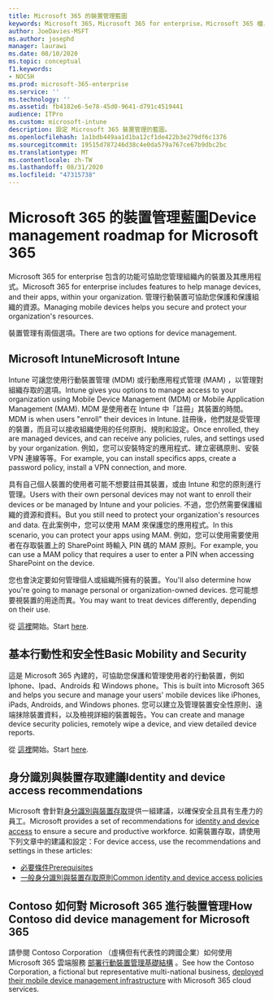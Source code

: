 ```yaml
---
title: Microsoft 365 的裝置管理藍圖
keywords: Microsoft 365，Microsoft 365 for enterprise，Microsoft 365 檔，行動裝置管理，Intune
author: JoeDavies-MSFT
ms.author: josephd
manager: laurawi
ms.date: 08/10/2020
ms.topic: conceptual
f1.keywords:
- NOCSH
ms.prod: microsoft-365-enterprise
ms.service: ''
ms.technology: ''
ms.assetid: fb4182e6-5e78-45d0-9641-d791c4519441
audience: ITPro
ms.custom: microsoft-intune
description: 設定 Microsoft 365 裝置管理的藍圖。
ms.openlocfilehash: 1a1bdb449aa1d1ba12cf1de422b3e279df6c1376
ms.sourcegitcommit: 19515d787246d38c4e0da579a767ce67b9dbc2bc
ms.translationtype: MT
ms.contentlocale: zh-TW
ms.lasthandoff: 08/31/2020
ms.locfileid: "47315738"
---
```

# <a name="device-management-roadmap-for-microsoft-365"></a><span data-ttu-id="fed86-104">Microsoft 365 的裝置管理藍圖</span><span class="sxs-lookup"><span data-stu-id="fed86-104">Device management roadmap for Microsoft 365</span></span>


<span data-ttu-id="fed86-105">Microsoft 365 for enterprise 包含的功能可協助您管理組織內的裝置及其應用程式。</span><span class="sxs-lookup"><span data-stu-id="fed86-105">Microsoft 365 for enterprise includes features to help manage devices, and their apps, within your organization.</span></span> <span data-ttu-id="fed86-106">管理行動裝置可協助您保護和保護組織的資源。</span><span class="sxs-lookup"><span data-stu-id="fed86-106">Managing mobile devices helps you secure and protect your organization's resources.</span></span>

<span data-ttu-id="fed86-107">裝置管理有兩個選項。</span><span class="sxs-lookup"><span data-stu-id="fed86-107">There are two options for device management.</span></span>

## <a name="microsoft-intune"></a><span data-ttu-id="fed86-108">Microsoft Intune</span><span class="sxs-lookup"><span data-stu-id="fed86-108">Microsoft Intune</span></span>

<span data-ttu-id="fed86-109">Intune 可讓您使用行動裝置管理 (MDM) 或行動應用程式管理 (MAM) ，以管理對組織存取的選項。</span><span class="sxs-lookup"><span data-stu-id="fed86-109">Intune gives you options to manage access to your organization using Mobile Device Management (MDM) or Mobile Application Management (MAM).</span></span> <span data-ttu-id="fed86-110">MDM 是使用者在 Intune 中「註冊」其裝置的時間。</span><span class="sxs-lookup"><span data-stu-id="fed86-110">MDM is when users "enroll" their devices in Intune.</span></span> <span data-ttu-id="fed86-111">註冊後，他們就是受管理的裝置，而且可以接收組織使用的任何原則、規則和設定。</span><span class="sxs-lookup"><span data-stu-id="fed86-111">Once enrolled, they are managed devices, and can receive any policies, rules, and settings used by your organization.</span></span> <span data-ttu-id="fed86-112">例如，您可以安裝特定的應用程式、建立密碼原則、安裝 VPN 連線等等。</span><span class="sxs-lookup"><span data-stu-id="fed86-112">For example, you can install specifics apps, create a password policy, install a VPN connection, and more.</span></span>

<span data-ttu-id="fed86-113">具有自己個人裝置的使用者可能不想要註冊其裝置，或由 Intune 和您的原則進行管理。</span><span class="sxs-lookup"><span data-stu-id="fed86-113">Users with their own personal devices may not want to enroll their devices or be managed by Intune and your policies.</span></span> <span data-ttu-id="fed86-114">不過，您仍然需要保護組織的資源和資料。</span><span class="sxs-lookup"><span data-stu-id="fed86-114">But you still need to protect your organization's resources and data.</span></span> <span data-ttu-id="fed86-115">在此案例中，您可以使用 MAM 來保護您的應用程式。</span><span class="sxs-lookup"><span data-stu-id="fed86-115">In this scenario, you can protect your apps using MAM.</span></span> <span data-ttu-id="fed86-116">例如，您可以使用需要使用者在存取裝置上的 SharePoint 時輸入 PIN 碼的 MAM 原則。</span><span class="sxs-lookup"><span data-stu-id="fed86-116">For example, you can use a MAM policy that requires a user to enter a PIN when accessing SharePoint on the device.</span></span>

<span data-ttu-id="fed86-117">您也會決定要如何管理個人或組織所擁有的裝置。</span><span class="sxs-lookup"><span data-stu-id="fed86-117">You'll also determine how you're going to manage personal or organization-owned devices.</span></span> <span data-ttu-id="fed86-118">您可能想要視裝置的用途而異。</span><span class="sxs-lookup"><span data-stu-id="fed86-118">You may want to treat devices differently, depending on their use.</span></span> 

<span data-ttu-id="fed86-119">從 [這裡](https://docs.microsoft.com/mem/intune/fundamentals/planning-guide)開始。</span><span class="sxs-lookup"><span data-stu-id="fed86-119">Start [here](https://docs.microsoft.com/mem/intune/fundamentals/planning-guide).</span></span>

## <a name="basic-mobility-and-security"></a><span data-ttu-id="fed86-120">基本行動性和安全性</span><span class="sxs-lookup"><span data-stu-id="fed86-120">Basic Mobility and Security</span></span>
 
<span data-ttu-id="fed86-121">這是 Microsoft 365 內建的，可協助您保護和管理使用者的行動裝置，例如 Iphone、Ipad、Androids 和 Windows phone。</span><span class="sxs-lookup"><span data-stu-id="fed86-121">This is built into Microsoft 365 and helps you secure and manage your users' mobile devices like iPhones, iPads, Androids, and Windows phones.</span></span> <span data-ttu-id="fed86-122">您可以建立及管理裝置安全性原則、遠端抹除裝置資料，以及檢視詳細的裝置報告。</span><span class="sxs-lookup"><span data-stu-id="fed86-122">You can create and manage device security policies, remotely wipe a device, and view detailed device reports.</span></span> 

<span data-ttu-id="fed86-123">從 [這裡](https://support.microsoft.com/office/set-up-basic-mobility-and-security-dd892318-bc44-4eb1-af00-9db5430be3cd)開始。</span><span class="sxs-lookup"><span data-stu-id="fed86-123">Start [here](https://support.microsoft.com/office/set-up-basic-mobility-and-security-dd892318-bc44-4eb1-af00-9db5430be3cd).</span></span>
 
## <a name="identity-and-device-access-recommendations"></a><span data-ttu-id="fed86-124">身分識別與裝置存取建議</span><span class="sxs-lookup"><span data-stu-id="fed86-124">Identity and device access recommendations</span></span>

<span data-ttu-id="fed86-125">Microsoft 會針對[身分識別與裝置存取](microsoft-365-policies-configurations.md)提供一組建議，以確保安全且具有生產力的員工。</span><span class="sxs-lookup"><span data-stu-id="fed86-125">Microsoft provides a set of recommendations for [identity and device access](microsoft-365-policies-configurations.md) to ensure a secure and productive workforce.</span></span> <span data-ttu-id="fed86-126">如需裝置存取，請使用下列文章中的建議和設定：</span><span class="sxs-lookup"><span data-stu-id="fed86-126">For device access, use the recommendations and settings in these articles:</span></span>

- [<span data-ttu-id="fed86-127">必要條件</span><span class="sxs-lookup"><span data-stu-id="fed86-127">Prerequisites</span></span>](identity-access-prerequisites.md)
- [<span data-ttu-id="fed86-128">一般身分識別與裝置存取原則</span><span class="sxs-lookup"><span data-stu-id="fed86-128">Common identity and device access policies</span></span>](identity-access-policies.md)

## <a name="how-contoso-did-device-management-for-microsoft-365"></a><span data-ttu-id="fed86-129">Contoso 如何對 Microsoft 365 進行裝置管理</span><span class="sxs-lookup"><span data-stu-id="fed86-129">How Contoso did device management for Microsoft 365</span></span>

<span data-ttu-id="fed86-130">請參閱 Contoso Corporation （虛構但有代表性的跨國企業）如何使用 Microsoft 365 雲端服務 [部署行動裝置管理基礎結構](contoso-mdm.md) 。</span><span class="sxs-lookup"><span data-stu-id="fed86-130">See how the Contoso Corporation, a fictional but representative multi-national business, [deployed their mobile device management infrastructure](contoso-mdm.md) with Microsoft 365 cloud services.</span></span>
